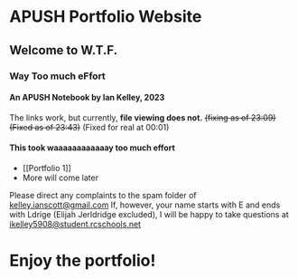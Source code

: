 # APUSH Portfolio Website
## Welcome to W.T.F.
### Way Too much eFfort

#### An APUSH Notebook by Ian Kelley, 2023

The links work, but currently, **file viewing does not.** ~~(fixing as of 23:09)~~ ~~(Fixed as of 23:43)~~ (Fixed for real at 00:01)

#### This took waaaaaaaaaaaay too much effort

- [[Portfolio 1]]
- More will come later

Please direct any complaints to the spam folder of kelley.ianscott@gmail.com
If, however, your name starts with E and ends with Ldrige (Elijah Jerldridge excluded), I will be happy to take questions at ikelley5908@student.rcschools.net

# Enjoy the portfolio!